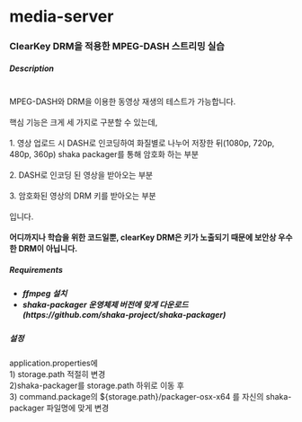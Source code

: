 # media-server
<h3>ClearKey DRM을 적용한 MPEG-DASH 스트리밍 실습</h3>
<h5>Description</h5>
<br>MPEG-DASH와 DRM을 이용한 동영상 재생의 테스트가 가능합니다.</br>
<br>핵심 기능은 크게 세 가지로 구분할 수 있는데, </br>
<br>1. 영상 업로드 시 DASH로 인코딩하여 화질별로 나누어 저장한 뒤(1080p, 720p, 480p, 360p) shaka packager를 통해 암호화 하는 부분</br>
<br>2. DASH로 인코딩 된 영상을 받아오는 부분</br>
<br>3. 암호화된 영상의 DRM 키를 받아오는 부분</br>
<br>입니다.</br>
<br><b>어디까지나 학습을 위한 코드일뿐, clearKey DRM은 키가 노출되기 때문에 보안상 우수한 DRM이 아닙니다.</b></br>
<h5> Requirements <h5>
<ul>
<li>ffmpeg 설치</li>
<li>shaka-packager 운영체제 버전에 맞게 다운로드(https://github.com/shaka-project/shaka-packager)</li>
</ul>
<h5>설정</h5>

<p>application.properties에 </br>1) storage.path 적절히 변경</br> 2)shaka-packager를 storage.path 하위로 이동 후 </br> 3) command.package의 ${storage.path}/packager-osx-x64 를 자신의 shaka-packager 파일명에 맞게 변경</p>
